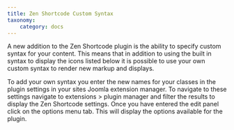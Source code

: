```yaml
---
title: Zen Shortcode Custom Syntax
taxonomy:
    category: docs
---
```



A new addition to the Zen Shortcode plugin is the ability to specify custom syntax for your content. This means that in addition to using the built in syntax to display the icons listed below it is possible to use your own custom syntax to render new markup and displays.

To add your own syntax you enter the new names for your classes in the plugin settings in your sites Joomla extension manager. To navigate to these settings navigate to extensions &gt; plugin manager and filter the results to display the Zen Shortcode settings. Once you have entered the edit panel click on the options menu tab. This will display the options available for the plugin.

